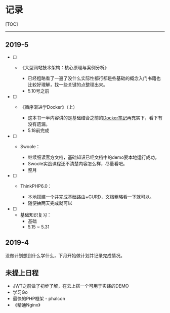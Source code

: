 # 记录



[TOC]



------



## 2019-5



- [ ] * 《大型网站技术架构：核心原理与案例分析》

    * 已经粗略看了一遍了没什么实际性都行都是些基础的概念入门书籍也比较好理解，找一些关键的点整理出来。
    * 5.10号之前

    

- [ ] * 《循序渐进学Docker》（上）

    * 这本书一半内容讲的是基础结合之前的[Docker笔记](./其他/Docker笔记.md)再充实下，看下有没有遗漏。
    * 5.18前完成

    

- [ ] * Swoole：

    * 继续细读官方文档，基础知识已经文档中的demo要本地运行成功。
    * Swoole实战课程还不清楚内容怎么样，尽量看吧。
    * 整月

    

- [ ] * ThinkPHP6.0：

    * 本地搭建一个并完成基础路由+CURD，文档粗略看一下就可以。
    * 随便抽两天完成就可以

    

- [ ] * 基础知识复习：
    * 基础
    * 5.15 ~ 5.31







## 2019-4

没做计划想到什么学什么，下月开始做计划并记录完成情况。







## 未提上日程

* JWT之前做了初步了解，在云上搭一个可用于实践的DEMO
* 学习Go
* 最快的PHP框架  - phalcon
* 《精通Nginx》